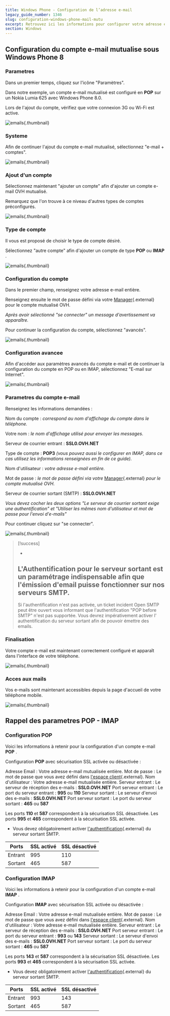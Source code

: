 ```yaml
---
title: Windows Phone - Configuration de l’adresse e-mail
legacy_guide_number: 1346
slug: configuration-windows-phone-mail-mutu
excerpt: Retrouvez ici les informations pour configurer votre adresse e-mail sur Windows Phone.
section: Windows
---
```



## Configuration du compte e-mail mutualise sous Windows Phone 8

### Parametres
Dans un premier temps, cliquez sur l'icône "Paramètres".

Dans notre exemple, un compte e-mail mutualisé est configuré en  **POP**  sur un Nokia Lumia 625 avec Windows Phone 8.0.

Lors de l'ajout du compte, vérifiez que votre connexion 3G ou Wi-Fi est active.


![emails](images/1501.png){.thumbnail}


### Systeme
Afin de continuer l'ajout du compte e-mail mutualisé, sélectionnez "e-mail + comptes".


![emails](images/1502.png){.thumbnail}


### Ajout d'un compte
Sélectionnez maintenant "ajouter un compte" afin d'ajouter un compte e-mail OVH mutualisé.

Remarquez que l'on trouve à ce niveau d'autres types de comptes préconfigurés.


![emails](images/1503.png){.thumbnail}


### Type de compte
Il vous est proposé de choisir le type de compte désiré.

Sélectionnez "autre compte" afin d'ajouter un compte de type  **POP**  ou **IMAP** .


![emails](images/1504.png){.thumbnail}


### Configuration du compte
Dans le premier champ, renseignez votre adresse e-mail entière.

Renseignez ensuite le mot de passe défini via votre [Manager](https://www.ovh.com/managerv3/){.external} pour le compte mutualisé OVH.

*Après avoir sélectionné "se connecter" un message d'avertissement va apparaître.*

Pour continuer la configuration du compte, sélectionnez "avancés".


![emails](images/1505.png){.thumbnail}


### Configuration avancee
Afin d'accéder aux paramètres avancés du compte e-mail et de continuer la configuration du compte en POP ou en IMAP, sélectionnez "E-mail sur Internet".


![emails](images/1506.png){.thumbnail}


### Parametres du compte e-mail
Renseignez les informations demandées :

Nom du compte : *correspond au nom d'affichage du compte dans le téléphone.*

Votre nom : *le nom d'affichage utilisé pour envoyer les messages.*

Serveur de courrier entrant : **SSL0.OVH.NET**

Type de compte :  **POP3** *(vous pouvez aussi le configurer en IMAP, dans ce cas utilisez les informations renseignées en fin de ce guide).*

Nom d'utilisateur : *votre adresse e-mail entière.*

Mot de passe : *le mot de passe défini via votre* [Manager](https://www.ovh.com/managerv3/){.external} *pour le compte mutualisé OVH.*

Serveur de courrier sortant (SMTP) :  **SSL0.OVH.NET**

*Vous devez cocher les deux options "Le serveur de courrier sortant exige une authentification" et "Utiliser les mêmes nom d'utilisateur et mot de passe pour l'envoi d'e-mails"*

Pour continuer cliquez sur "se connecter".


![emails](images/2401.png){.thumbnail}



> [!success]
>
> - 
> L'Authentification pour le serveur sortant est un paramétrage
> indispensable afin que l'émission d'email puisse fonctionner sur nos
> serveurs SMTP.
> - 
> Si l'authentification n'est pas activée, un ticket incident Open SMTP
> peut être ouvert vous informant que l'authentification "POP before
> SMTP" n'est pas supportée. Vous devrez impérativement activer l'
> authentification du serveur sortant afin de pouvoir émettre des
> emails.
> 
> 


### Finalisation
Votre compte e-mail est maintenant correctement configuré et apparaît dans l'interface de votre téléphone.


![emails](images/1508.png){.thumbnail}


### Acces aux mails
Vos e-mails sont maintenant accessibles depuis la page d'accueil de votre téléphone mobile.


![emails](images/1509.png){.thumbnail}


## Rappel des parametres POP - IMAP

### Configuration POP
Voici les informations à retenir pour la configuration d'un compte e-mail **POP** .

Configuration  **POP**  avec sécurisation SSL activée ou désactivée :

Adresse Email : Votre adresse e-mail mutualisée entière. Mot de passe : Le mot de passe que vous avez défini dans [l'espace client](https://www.ovh.com/managerv3/){.external}. Nom d'utilisateur : Votre adresse e-mail mutualisée entière. Serveur entrant : Le serveur de réception des e-mails :  **SSL0.OVH.NET** Port serveur entrant : Le port du serveur entrant :  **995**  ou  **110** Serveur sortant : Le serveur d'envoi des e-mails :  **SSL0.OVH.NET** Port serveur sortant : Le port du serveur sortant :  **465**  ou  **587**

Les ports  **110**  et  **587**  correspondent à la sécurisation SSL désactivée. Les ports  **995**  et  **465**  correspondent à la sécurisation SSL activée.

- Vous devez obligatoirement activer [l'authentification](#configuration_du_compte_e-mail_mutualise_sous_windows_phone_8_partie_7_parametres_du_compte_e-mail){.external} du serveur sortant SMTP.

|Ports|SSL activé|SSL désactivé|
|---|---|---|
|Entrant|995|110|
|Sortant|465|587|


### Configuration IMAP
Voici les informations à retenir pour la configuration d'un compte e-mail **IMAP** .

Configuration  **IMAP**  avec sécurisation SSL activée ou désactivée :

Adresse Email : Votre adresse e-mail mutualisée entière. Mot de passe : Le mot de passe que vous avez défini dans [l'espace client](https://www.ovh.com/managerv3/){.external}. Nom d'utilisateur : Votre adresse e-mail mutualisée entière. Serveur entrant : Le serveur de réception des e-mails :  **SSL0.OVH.NET** Port serveur entrant : Le port du serveur entrant :  **993**  ou  **143** Serveur sortant : Le serveur d'envoi des e-mails :  **SSL0.OVH.NET** Port serveur sortant : Le port du serveur sortant :  **465**  ou  **587**

Les ports  **143**  et  **587**  correspondent à la sécurisation SSL désactivée. Les ports  **993**  et  **465**  correspondent à la sécurisation SSL activée.

- Vous devez obligatoirement activer [l'authentification](#configuration_du_compte_e-mail_mutualise_sous_windows_phone_8_partie_7_parametres_du_compte_e-mail){.external} du serveur sortant SMTP.

|Ports|SSL activé|SSL désactivé|
|---|---|---|
|Entrant|993|143|
|Sortant|465|587|